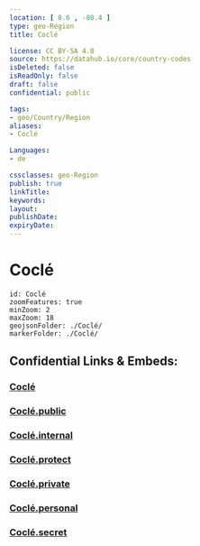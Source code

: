 ```yaml
---
location: [ 8.6 , -80.4 ] 
type: geo-Region
title: Coclé

license: CC BY-SA 4.0
source: https://datahub.io/core/country-codes
isDeleted: false
isReadOnly: false
draft: false
confidential: public

tags:
- geo/Country/Region
aliases:
- Coclé

Languages:
- de

cssclasses: geo-Region
publish: true
linkTitle: 
keywords: 
layout: 
publishDate: 
expiryDate: 
---
```


# Coclé

```leaflet
id: Coclé
zoomFeatures: true 
minZoom: 2 
maxZoom: 18
geojsonFolder: ./Coclé/
markerFolder: ./Coclé/
```


## Confidential Links & Embeds: 

### [Coclé](/_Standards/Earth/Continent/America~Central/Panama/Provinces~Panama/Coclé.md) 

### [Coclé.public](/_public/Earth/Continent/America~Central/Panama/Provinces~Panama/Coclé.public.md) 

### [Coclé.internal](/_internal/Earth/Continent/America~Central/Panama/Provinces~Panama/Coclé.internal.md) 

### [Coclé.protect](/_protect/Earth/Continent/America~Central/Panama/Provinces~Panama/Coclé.protect.md) 

### [Coclé.private](/_private/Earth/Continent/America~Central/Panama/Provinces~Panama/Coclé.private.md) 

### [Coclé.personal](/_personal/Earth/Continent/America~Central/Panama/Provinces~Panama/Coclé.personal.md) 

### [Coclé.secret](/_secret/Earth/Continent/America~Central/Panama/Provinces~Panama/Coclé.secret.md)

